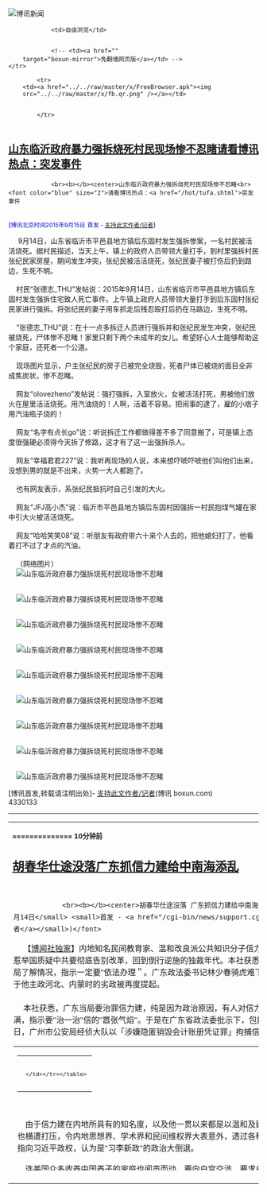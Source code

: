 

<img src="../../raw/master/x/logo_40.gif" alt="博讯新闻"/>
<table>
    <tr>
                
                <td>自由浏览</td>
        
        
                <!-- <td><a href=""
        target="boxun-mirror">免翻墙网页版</a></td> -->
    </tr>
    
            <tr>
        <td><a href="../../raw/master/x/FreeBrowser.apk"><img
        src="../../raw/master/x/fb.qr.png" /></a></td>

        
            </tr>
</table>
<h2>
	<a href="http://www.boxun.com/news/gb/china/2015/09/201509150133.shtml" target="boxun-mirror">山东临沂政府暴力强拆烧死村民现场惨不忍睹请看博讯热点：突发事件</a>
</h2>
<p><tr>
<td class="F11" colspan="2" style="line-height:18pt; font-family:宋体; font-size: 12pt;padding:10px;border-top:0"> 

                <br><b></b><center>山东临沂政府暴力强拆烧死村民现场惨不忍睹<br><font color="blue" size="2">请看博讯热点：<a href="/hot/tufa.shtml">突发事件
</a></font><br><font color="#000fC0">(<small>博讯北京时间2015年9月15日</small> <small>首发 - <a href="/cgi-bin/news/support.cgi?art_id=china201509150133" target="_new">支持此文作者/记者</a></small>)</font>
</center>
                <!--bodystart-->      9月14日，山东省临沂市平邑县地方镇后东固村发生强拆惨案，一名村民被活活烧死。据村民描述，当天上午，镇上的政府人员带领大量打手，到村里强拆村民张纪民家房屋，期间发生冲突，张纪民被活活烧死，张纪民妻子被打伤后扔到路边，生死不明。<br>
    <br>
    村民“张德志_THU”发帖说：2015年9月14日，山东省临沂市平邑县地方镇后东固村发生强拆住宅致人死亡事件。上午镇上政府人员带领大量打手到后东固村张纪民家进行强拆。将张纪民的妻子用车抓走后残忍殴打后扔在马路边，生死不明。<br>
    <br>
    “张德志_THU”说：在十一点多拆迁人员进行强拆并和张纪民发生冲突，张纪民被烧死，尸体惨不忍睹！家里只剩下两个未成年的女儿。希望好心人士能够帮助这个家庭，还死者一个公道。<br>
    <br>
    现场图片显示，户主张纪民的房子已被完全烧毁，死者尸体已被烧的面目全非成焦炭状，惨不忍睹。<br>
    <br>
    网友“olovezheno”发帖说：强打强拆，入室放火，女被活活打死，男被他们放火在屋里活活烧死。用汽油烧的！人啊，活着不容易。把闹事的逮了，雇的小痞子用汽油瓶子烧的！<br>
    <br>
    网友“名字有点长go”说：听说拆迁工作都做得差不多了同意搬了，可是镇上态度很强硬必须得今天拆了修路，这才有了这一出强拆杀人。<br>
    <br>
    网友“幸福君君227”说：我听再现场的人说，本来想吓唬吓唬他们叫他们出来，没想到男的就是不出来，火势一大人都跑了。<br>
    <br>
    也有网友表示，系张纪民抵抗时自己引发的大火。<br>
    <br>
    网友“JFJ高小杰”说：临沂市平邑县地方镇后东固村因强拆一村民抱煤气罐在家中引大火被活活烧死。<br>
    <br>
    网友“哈哈笑笑08”说：听朋友有政府带六十来个人去的，把他媳妇打了，他看着打不过了才点的汽油。<br>
    <br>
    （网络图片）<br>
    <img src="/news/images/2015/09/201509150133china1.jpg" alt="山东临沂政府暴力强拆烧死村民现场惨不忍睹"><p><br>
    <img src="/news/images/2015/09/201509150133china2.jpg" alt="山东临沂政府暴力强拆烧死村民现场惨不忍睹"></p>
<p><br>
    <img src="/news/images/2015/09/201509150133china3.jpg" alt="山东临沂政府暴力强拆烧死村民现场惨不忍睹"></p>
<p><br>
    <img src="/news/images/2015/09/201509150133china4.jpg" alt="山东临沂政府暴力强拆烧死村民现场惨不忍睹"></p>
<p><br>
    <img src="/news/images/2015/09/201509150133china5.jpg" alt="山东临沂政府暴力强拆烧死村民现场惨不忍睹"></p>
<p><br>
    <img src="/news/images/2015/09/201509150133china6.jpg" alt="山东临沂政府暴力强拆烧死村民现场惨不忍睹"></p>
<p><br>
    <img src="/news/images/2015/09/201509150133china7.jpg" alt="山东临沂政府暴力强拆烧死村民现场惨不忍睹"></p>
<p><br>
    <img src="/news/images/2015/09/201509150133china8.jpg" alt="山东临沂政府暴力强拆烧死村民现场惨不忍睹"></p>
<p><br>
    <img src="/news/images/2015/09/201509150133china9.jpg" alt="山东临沂政府暴力强拆烧死村民现场惨不忍睹"></p>
<p>
 [博讯首发,转载请注明出处]- <a href="/cgi-bin/news/support.cgi?art_id=china201509150133" target="_new">支持此文作者/记者</a><!--bodyend-->(博讯 boxun.com) <br><!-- http://upload.bx.tl/news/temp13/201509140921061.jpg http://upload.bx.tl/news/temp13/201509140921062.jpg http://upload.bx.tl/news/temp13/201509140921063.jpg http://upload.bx.tl/news/temp13/201509140921064.jpg http://upload.bx.tl/news/temp13/201509140921201.jpg http://upload.bx.tl/news/temp13/201509140921202.jpg http://upload.bx.tl/news/temp13/201509140921203.jpg http://upload.bx.tl/news/temp13/201509140921204.jpg http://upload.bx.tl/news/temp13/201509140921281.jpg--> 4330133       
</p>
<hr>
<table width="620"><tr><td>
<b></p>
<p>
	<small> ============== 10分钟前</small>
</p><h2>
	<a href="http://www.boxun.com/news/gb/china/2015/09/201509140101.shtml" target="boxun-mirror">胡春华仕途没落广东抓信力建给中南海添乱</a>
</h2>
<p><tr>
<td class="F11" colspan="2" style="line-height:18pt; font-family:宋体; font-size: 12pt;padding:10px;border-top:0"> 

                <br><b></b><center>胡春华仕途没落 广东抓信力建给中南海添乱<br><font color="#000fC0">(<small>博讯北京时间2015年9月14日</small> <small>首发 - <a href="/cgi-bin/news/support.cgi?art_id=china201509140101" target="_new">支持此文作者/记者</a></small>)</font>
</center>
                <!--bodystart-->      【<a href="http://bowenpress.com/news/bowen_19330.html">博闻社独家</a>】内地知名民间教育家、温和改良派公共知识分子信力建被广州公安当局以「涉嫌隐匿销毁会计账册凭证罪」拘查，惹举国质疑中共要彻底告别改革，回到倒行逆施的独裁年代。本社获悉，北京对广东在大阅兵前夕作出此举甚是不解，近日派人向广当局了解情况，指示一定要"依法办理＂。广东政法委书记林少春骑虎难下。而京城政圈近来再度盛传广东省委书记20大"接班无望"，关于他主政河北、内蒙时的劣政被再度提起。<br>
    <br>
     本社获悉，广东当局要治罪信力建，纯是因为政治原因，有人对信力建在过往多年参加诸多的民间政治活动，以及他发表的政论不满，指示要"治一治"信的"嚣张气焰"。于是在广东省政法委批示下，包括信力建在内，广东一批较活跃的民间人士一一被捕。8月20日，广州市公安局经侦大队以「涉嫌隐匿销毁会计账册凭证罪」拘捕信力建。 
<table cellpadding="4" align="left" border="0" width="300" height="250"><tr><td>
<table cellpadding="2" cellspacing="0" border="0"><tr><td align="center" style="line-height:18pt; font-family:宋体; font-size: 10pt;padding:10px;border-top:0">

<!-- boxun.com_300x250_article-embed_chinese -->

<!-- boxun.com_300x250_article-embed_chinese -->
<div id="box006">
<script type="text/javascript">

</script>
</div>


     </td></tr></table>
</td></tr></table>
<br>
                       <br>
    由于信力建在内地所具有的知名度，以及他一贯以来都是以温和及建设性的态度，对中共的时政进行批评，如此一位公共知识分子也横遭打压，令内地思想界、学术界和民间维权界大表意外，透过各种方式对事件表示对北京当局质疑，海外媒体也高度关注，矛头指向习近平政权，认为是"习李新政"的政治大倒退。<br>
    <br>
    连美国众多收养中国养子的家庭也闻声而动，要向白宫交涉，要求白宫在习近平月底到访美国时，就的事件向习交涉，因信力健还收养数百孤儿，给他们提供食宿和教育，这些孤儿已经有多人被美国家庭领养定居。这些收养家庭中，有不少的中国孩子是最先由信力建收养，然后再被美国人认养的。<br>
    本社获悉，由于国内外的压力，北京近期派人向广东方面了解事件，明确表示事件的影响已超出广东范围，要求广东方面要妥善处理，不要给习主席出访造成不必要的影响。广东政法委书记林少春为保乌纱拼命向省委书记胡春华解辩，指信力建确有经济问题，"保证依法办理，把案件办成铁案"。<br>
    <br>
    不过，胡春华这个黑锅已背上身，无法推卸。北京知情者对本社透露，北京对广东此举颇有微言，当局近期并没有部署对政治异见活动的清肃行动。直至海外媒体对信力建案曝光，北京对此根本不知，对信力建的抓捕完全是广东省一场闹剧，其用意十分微妙，高层质疑胡春华在广东这样动作是"缺少政治智慧"的草莽之举，甚至质疑广东此举是否别有动机。<br>
    <br>
    消息指，京城政圈现又热议胡春华接班的问题，指"小胡(胡春华)和老胡(胡锦涛)都是一个模子出来的"，只会默守成规，缺乏政治家的进取精神，擅长"不折腾"，甚至只会"凭空添乱"，这样的人，注定不会被习近平看好，"19大他能坐稳现在位置就不错了,20大接班根本别指望。"<br>
    <br>
    京城政圈甚至再传胡春华早年劣迹，包括2008年胡就任河北省长不久，河北便发生李家洼煤矿特别重大矿难瞒报事件。紧接着又发生了震惊全球、影响深远的三鹿奶粉事件，胡春华表面严肃查处，实际事件不了了之。<br>
    2009年胡春华调任内蒙古党委书记；期间内蒙古发生因牧民被卡车轧死，爆发大规模的抗议。内蒙古部分地区实行了戒严，此事被胡春华当成「蒙独」因素作怪，上报中央，进而施行铁腕镇压，把本来属于人民内部矛盾虚报成敌我矛盾，导致蒙族和汉族被严重间离。<br>
    <br>
    当局调查发现，从1997年11月到2008年3月，胡春华长期在共青团中央工作，对时任中办主任令计划言听计从，并在中共18大前的2012年初，参与令计为首的“新领导班子”名单草拟。有关行动已被中共定性为“严重违组纪律、组织原则的派别活动”，成为目前令计划身陷囹圄的主要罪名之一。换言之，胡春华涉嫌曾参与令计划另组党中央的阴谋。<br>
    <br>
    消息指，中共十八大以来，习近平对于所谓共青团系的所作所为一直有警觉。2015年8月10日，中共党媒发表文章“正厅级团干’降格’使用释放什么信号？”文章说，共青团干部“爬得快，根不深”，缺少基层历练。文章点名提到几位团派出身的高官胡春华、周强、陆昊等，并举出浙江团省委书记周艳被“降格”任用的例子。虽然这篇文章很快就被删除，但该文释放出的政治信号却意味深长，引起多方解读。<br>
    美国政治分析人士胡平认为：“这篇文章主要是冲着胡春华来的，目的是阻止胡春华在未来十九大当上总书记的接班人。胡春华不是习近平的亲信。习近平很不愿意让他们接班，尤其不愿意让团派的胡春华接他的总书记的班。"<br>
    <br>
    分析人士邓艾认为，6月26日，中共政治局审议通过领导干部能上能下的若干规定，现在这套规定破掉原来的规矩，就是为让习近平享有更大的任免权力，拿下一些不合其意的高层，包括胡春华这样被视为当然接班的高层。对此胡春华心中忌惮，在习近平即将访美之时以极左的的手法，引爆信力建案件，将舆论引向中共高层，达到企图搅局目的，其用心良苦。
 [博讯首发,转载请注明出处]- <a href="/cgi-bin/news/support.cgi?art_id=china201509140101" target="_new">支持此文作者/记者</a><!--bodyend-->(博讯 boxun.com) <br><!----> 3490101       
<hr>
<table width="620"><tr><td>
<b></p>
<p>
	<small> ============== 1天前</small>
</p><h2>
	<a href="http://www.boxun.com/news/gb/china/2015/09/201509130255.shtml" target="boxun-mirror">广东村民抗议核电站强占土地遭2000警镇压百人被拘请看博讯热点：突发事件</a>
</h2>
<p><tr><td class="F11" colspan="2" style="line-height:18pt; font-family:宋体; font-size: 12pt;padding:10px;border-top:0"> 

                <br><b></b><center>广东村民抗议核电站强占土地遭2000警镇压百人被拘<br><font color="blue" size="2">请看博讯热点：<a href="/hot/tufa.shtml">突发事件
</a></font><br><font color="#000fC0">(<small>博讯北京时间2015年9月13日</small> <small>首发 - <a href="/cgi-bin/news/support.cgi?art_id=china201509130255" target="_new">支持此文作者/记者</a></small>)</font>
</center>
                <!--bodystart-->      9月12日，广东省陆丰市碣石镇上林村村民因连日阻工抗议核电站强占土地，遭到约2000警察两次镇压，包括多名小孩在内的大量村民被打伤，共计上百村民被抓捕。<br>
    <br>
    村民透露，自2003年中广核电集团选址陆丰市碣石镇田尾山作为陆丰核电站厂址以来，中广核电集团与当地政府相互勾结，多次动用武装警察力量强占农民土地1500多亩，拒不赔偿。在此期间，上林3000村民曾多次维权，在村民的联合抗议下，当地政府只象征性给予每平方12元的补偿金。<br>
    <br>
    今年8月开始，上林村民再次发起示威，连日到核电站施工现场阻工抗议。9月12日凌晨3点左右，当地政府突然出动2000携带警犬手持警棍的警察，将上林村围得水泄不通，对维权村民进行持续5个小时的暴力镇压，直至当天上午8点左右才离开。<br>
    <br>
    据村民透露，期间村内的网络通信被切断，有包括小孩、妇女、老人在内的大量村民被打伤，数十名村民被抓捕。<br>
    <br>
    村民“俏</td></tr></p>
<p>
	<small> ============== 2天前</small>
</p><h2>
	<a href="http://www.boxun.com/news/gb/china/2015/09/201509121319.shtml" target="boxun-mirror">国企改革文件爆光逼入市场竞争末日将临</a>
</h2>
<p><tr>
<td class="F11" colspan="2" style="line-height:18pt; font-family:宋体; font-size: 12pt;padding:10px;border-top:0"> 

                <br><b></b><center>国企改革文件爆光 逼入市场竞争 末日将临<br><font color="#000fC0">(<small>博讯北京时间2015年9月12日</small> <small>首发 - <a href="/cgi-bin/news/support.cgi?art_id=china201509121319" target="_new">支持此文作者/记者</a></small>)</font>
</center>
                <!--bodystart-->      【博闻社独家】习近平上台后，中共已确定市场经济在资源配置中起决定性作用的原则，换言之，习李已对现有国营企业的状态不能容忍，国企改革成为全面深化改革的重点之一。但国企怎么改革，如何推向市场，中共一直在做方案。日前，新华社正式宣布，国企改革方案已下发，近期将正式对外公布。<br>
    <br>
     本社独家获得这题为“中共中央、国务院关于深化国有企业改革的指导意见”的内部文件，文件显示，此轮国企改革的总目标，就是要将国企彻底脱离官办模式，逼上市场经济的轨道。虽然文字表述冠冕堂皇，但本编辑通读后得到的印象是，内地国企末日将临。 
<table cellpadding="4" align="left" border="0" width="300" height="250"><tr><td>
<table cellpadding="2" cellspacing="0" border="0"><tr><td align="center" style="line-height:18pt; font-family:宋体; font-size: 10pt;padding:10px;border-top:0">

<!-- boxun.com_300x250_article-embed_chinese -->

<!-- boxun.com_300x250_article-embed_chinese -->
<div id="box006">
<script type="text/javascript">

</script>
</div>


     </td></tr></table>
</td></tr></table>
<br>
                       <br>
    文件显示，中国此次国企改革计划将国有企业按照功能划分，实行国有企业分类监管。在国家资本监管机构与经营性国有企业之间，系统性地组建国有资本运营公司。国有资产管理架构将由目前的两级变为国资监管机构、国有资本投资运营公司和经营性国企三级。<br>
    <br>
    此外，国资委将成为纯粹监管者，实现与出资者职能的分离。经营性国有企业将进行混合所有制改革和员工持股改革等改革，各相关部委将在框架方案公布后，公布改革具体实施细节的配套方案。地方国有企业的改革方案将参照中央企业、由各地相应公布配套改革方案。<br>
    <br>
     文件明确国企改革五大基本原则：<br>
     一是坚持和完善基本经济制度，包括发挥国有经济主导作用，积极促进国有资本、集体资本、非公有资本等交叉持股、相互融合；<br>
    <br>
    二是坚持社会主义市场经济改革方向，促使国有企业真正成为依法自主经营、自负盈亏、自担风险、自我约束、自我发展的独立市场主体；<br>
    <br>
    三是坚持增强活力和强化监管相结合，切实防止国有资产流失，确保国有资产保值增值；<br>
    <br>
    四是坚持党对国有企业的领导，深入开展党风廉政建设，维护职工合法权益；<br>
    <br>
    五是坚持积极稳妥统筹推进，正确处理搞好顶层设计和尊重基层首创精神的关系。<br>
    <br>
    文件显示，要加大集团层面公司制改革力度，积极引入各类投资者实现股权多元化，大力推动国有企业改制上市，创造条件实现集团公司整体上市。根据不同企业的功能定位，逐步调整国有股权比例，形成股权结构多元、股东行为规范、内部约束有效、运行高效灵活的经营机制。允许将部分国有资产转化为优先股，在少数特定领域探索建立国家特殊管理股制度。<br>
    <br>
    健全公司法人治理结构也被列入文件。其中提到，切实解决一些企业董事会形同虚设、“一把手”说了算的问题，实现规范的公司治理。要切实落实和维护董事会依法行使重大决策、选人用人、薪酬分配等权利，保障经理层经营自主权，法无授权任何政府部门和机构不得干预。加强董事会内部的制衡约束，国有独资、全资公司的董事会和监事会均应有职工代表，董事会外部董事应占多数，落实一人一票表决制度。<br>
    <br>
    文件提出要建立国有企业领导人员分类分层管理制度。坚持党管干部原则与董事会依法产生、董事会依法选择经营管理者、经营管理者依法行使用人权相结合。根据不同企业类别和层级，实行选任制、委任制、聘任制等不同选人用人方式。推行职业经理人制度，实行内部培养和外部引进相结合，畅通现有经营管理者和职业经理人身份转换通道，董事会按市场化方式选聘和管理职业经理人。<br>
    <br>
    最引人关注的则是此前讨论热烈的薪酬分配制度。文件表示，要推进全员绩效考核，以业绩为导向，合理拉开收入分配差距。对国有企业领导人员实行与选任方式相匹配、与企业功能性质相适应、与经营业绩相挂钩的差异化薪酬分配办法。对党中央、国务院和地方党委、政府及其部门任命的国有企业领导人员，合理确定基本年薪、绩效年薪和任期激励收入。对市场化选聘的职业经理人实行市场化薪酬。<br>
    4<br>
    <br>
    在主要目标中，文件提到至2020年，国企改革重要领域和关键环节须取得决定性成果。值得注意的是，其中提到了国企功能类别分类说明，按照谁出资谁分类的原则，由履行出资人职责的机构负责制定所出资企业的功能界定和分类方案，报本级政府批准。<br>
    <br>
    推进改革的国企类型包括商业类和公益类。文件指出，主业处于充分竞争行业和领域的商业类国企，原则上都要实行公司制股份制改革，积极引入其他国有资本或各类非国有资本实行股权多元化，国有资本可以绝对控股、相对控股，也可以参股，并着力推进整体上市。这些企业的考核重点在于经营业绩指标、国有资产保值增值和市场竞争能力。<br>
    <br>
    另外一类主业处于关系国家安全、国民经济命脉的重要行业和关键领域、主要政党重大专项任务的商业类企业，要保持国有资本控股地位，支持非国有资本参股。至于公益类国有企业改革，文件显示，可以采取国有独资形式，具备条件的也可以推行投资主体多元化，还可以通过购买服务、特许经营、委托代理等方式，鼓励非国有企业参与经营。<br>
    <br>
    <a href="http://bowenpress.com/news/bowen_19048.html">以下为本社获得该文件的复印本，供有兴趣的读者专家研读。</a>
 [博讯首发,转载请注明出处]- <a href="/cgi-bin/news/support.cgi?art_id=china201509121319" target="_new">支持此文作者/记者</a><!--bodyend-->(博讯 boxun.com) <br><!----> 1841319       
<hr>
<table width="620"><tr><td>
<b></p>
<p>
	<small> ============== 3天前</small>
</p><h2>
	<a href="http://www.boxun.com/news/gb/china/2015/09/201509120120.shtml" target="boxun-mirror">为习近平访美擦鞋出丑　中宣部下令当事者补救</a>
</h2>
<p><tr>
<td class="F11" colspan="2" style="line-height:18pt; font-family:宋体; font-size: 12pt;padding:10px;border-top:0"> 

                <br><b></b><center>为习近平访美擦鞋出丑　中宣部下令当事者补救<br><font color="#000fC0">(<small>博讯北京时间2015年9月12日</small> <small>首发 - <a href="/cgi-bin/news/support.cgi?art_id=china201509120120" target="_new">支持此文作者/记者</a></small>)</font>
</center>
                <!--bodystart-->      【博闻社独家】中共党媒自我炒作自己人在纽时花巨资做广告为习近平来访造势，被海外揭穿后大丢颜面，本社获悉，中宣部下令有关媒体和具体经办人想法弥补，于是环球网自爆花钱买广告，出钱刊广告者也匆匆出面向北京媒体澄清,上演一出欲盖弥彰滑稽戏，被外界耻笑。<br>
    <br>
      中共官媒环球网9月9日刊登题为【习近平访美倒计时：《纽约时报》推整版宣传广告高调力挺】一文，令外界误以为是纽约时报为迎接习来访，主动用整彩色广告为习近平来访造势，后被本社等海外媒体揭露，有关广告其实为中共驻美机构动用公帑十多万美元，在纽时的擦鞋行径。 
<table cellpadding="4" align="left" border="0" width="300" height="250"><tr><td>
<table cellpadding="2" cellspacing="0" border="0"><tr><td align="center" style="line-height:18pt; font-family:宋体; font-size: 10pt;padding:10px;border-top:0">

<!-- boxun.com_300x250_article-embed_chinese -->

<!-- boxun.com_300x250_article-embed_chinese -->
<div id="box006">
<script type="text/javascript">

</script>
</div>


     </td></tr></table>
</td></tr></table>
<br>
                       <br>
    本社获悉，事件被海外媒体揭露后，使中共颜面尽失，中宣部下令当事机构和人员紧急采取补救措施，以免丑闻被炒大，影响习近平本月22日访美。<br>
    <br>
    于是，环球网于9月10日又推出题为【《纽约时报》刊整版习近平访美广告 回击美国社会杂音】之后续报导，主动透露有关广告是官方北京时代华语有限公司在美国的时代出版公司总裁朱大平，花了10万美元在纽时所刊广告。<br>
    <br>
    而朱大平本人，则主动接受北京媒体专访，否认自己曾与中国官方接触，有关在纽约时报的广告“纯属民间行为”，这种画蛇添足式的解释，反而坐实了中共当局处理政治丑闻的手法低劣。资料显示，朱大平曾任职于北京市委宣传部，2008年成立了北京时代华语图书公司，2011年进军海外。<br>
    <br>
     根据本社了解，“美国时代出版公司”为“北京时代华语图书股份有限公司”于美国成立的全资子公司，于名称上刻意误导外界该司为美“时代华纳”公司，殊不知其完全为中资体质，与时代华纳毫无关系；且该司出版之《习近平时代》和《习大大说如何读经典》两本英文图书，则为中共官方出版品。<br>
    <br>
     朱大平称，就其观察，因中国对美传输的  （<a href="http://bowenpress.com/news/bowen_18890.html">博闻社报道全文</a>）
 [博讯首发,转载请注明出处]- <a href="/cgi-bin/news/support.cgi?art_id=china201509120120" target="_new">支持此文作者/记者</a><!--bodyend-->(博讯 boxun.com) <br><!----> 2040120       
<hr>
<table width="620"><tr><td>
<b></p>
<p>
	<small> ============== 3天前</small>
</p><h2>
	<a href="http://www.boxun.com/news/gb/intl/2015/09/201509111152.shtml" target="boxun-mirror">梵蒂冈最快年底前抛弃台北与北京建交</a>
</h2>
<p><tr><td class="F11" colspan="2" style="line-height:18pt; font-family:宋体; font-size: 12pt;padding:10px;border-top:0"> 

                <br><b></b><center>梵蒂冈最快年底前抛弃台北与北京建交<br><font color="#000fC0">(<small>博讯北京时间2015年9月11日</small> <small>首发 - <a href="/cgi-bin/news/support.cgi?art_id=intl201509111152" target="_new">支持此文作者/记者</a></small>)</font>
</center>
                <!--bodystart-->      【<a href="http://bowenpress.com/news/bowen_18826.html">博闻社独家</a>】梵蒂冈与台湾断交投靠北京再有传闻。本社获悉，梵蒂冈最快有可能在今年底前或明年台湾大选后，宣布与北京建交。本社致电台湾外交部求证，接电职员非常紧张反问记者在何处看到公告。台湾驻梵蒂冈大使馆表示不便透露。梵蒂冈外事单位表示不接受电话采访。<br>
    <br>
      中梵关系多年来卡在主教任命问题而停滞不前，但新任教宗方济各上任后动作频频，主动向北京示好，去年3月方济各罕见透露，已收到中国国家主席习近平的回信，并则传出中梵曾经谈判，虽被教廷否认，但都被视为双方关系改善征兆。 
<table cellpadding="4" align="left" border="0" width="300" height="250"><tr><td>
<table cellpadding="2" cellspacing="0" border="0"><tr><td align="center" style="line-height:18pt; font-family:宋体; font-size: 10pt;padding:10px;border-top:0">

<!-- boxun.com_300x250_article-embed_chinese -->

<!-- boxun.com_300x250_article-embed_chinese -->
<div id="box006">
<script type="text/javascript">

</script>
</div>


     </td></tr></table>
</td></tr></table>
<br>
                       <br>
    去年9月曾传中共与梵蒂冈建交有望，但当时针对记者致电询问，梵蒂冈对外关系秘书让・路易・托朗（Jean Louis Tauran）办公室官员表示“不可能对此报道做出任何评论，一切以梵蒂冈官方新闻发布为</td></tr></p>
<p>
	<small> ============== 4天前</small>
</p><h2>
	<a href="http://www.boxun.com/news/gb/china/2015/09/201509102304.shtml" target="boxun-mirror">中共对台军演习近平批准意在警告马英九国民党</a>
</h2>
<p><tr><td class="F11" colspan="2" style="line-height:18pt; font-family:宋体; font-size: 12pt;padding:10px;border-top:0"> 

                <br><b></b><center>中共对台军演 习近平批准意在警告马英九国民党<br><font color="#000fC0">(<small>博讯北京时间2015年9月10日</small> <small>首发 - <a href="/cgi-bin/news/support.cgi?art_id=china201509102304" target="_new">支持此文作者/记者</a></small>)</font>
</center>
                <!--bodystart-->      【<a href="http://bowenpress.com/news/bowen_18660.html">博闻社独家</a>】台湾军方今晨模拟解放军登陆开展海陆空三军“联兴操演”之际，中共军方也高调宣告明天开始在台湾海峡实弹军演，为多年来罕见高调，由于时值台湾大选日近，加上北京刚刚大阅兵，本社获悉，此演习为军委主席习近平亲自批准，因北京已判定绿营会上台，不满马英九国民党逼害连战参加北京阅兵,故有意给国民党难堪，并警告蔡英文上台后勿抱幻想。台国防部称情况已在掌握之中.<br>
    <br>
     中国海事局网站今日发布消息指出，中国人民解放军11日至13日15时至17时，将于台湾海峡四点连线范围：24-42.17N/118-43.78E、24-44.78N/118-47.67E、24-40.95N/118-49.07E、24-38.13N/118-45.00E内行实弹射击军事演习，射击高度8千米，禁止船只驶入。上述地区为福建晋江对面海域,正对台湾本岛. 
<table cellpadding="4" align="left" border="0" width="300" height="250"><tr><td>
<table cellpadding="2" cellspacing="0" border="0"><tr><td align="center" style="line-height:18pt; font-family:宋体; font-size: 10pt;padding:10px;border-top:0">

<!-- boxun.com_300x250_article-embed_chinese -->

<!-- boxun.com_300x250_article-embed_chinese -->
<div id="box006">
<script type="text/javascript">

</script>
</div>


     </td></tr></table>
</td></tr></table>
<br>
                       <br>
     台湾2016年总统大选与立委选举战情渐炙，解放军此时对台湾海峡实弹军演，时机纷外敏感，本社获悉，此演习为中共军委主席习近平亲自批准，因北京已判定绿营会上台，当局不满马英九为首的国民党批连战参加北京阅兵,故要给国民党脸色，并对台示硬，警告蔡英文上台后不要抱有幻想搞台独。中共判断,此演习对两岸关系利大于弊。<br>
    <br>
    知情人士判断中共此举除回应台湾“联兴操演”外，亦具警告意味，即借此告知民进党候选人蔡英文勿有“脱序躁进”之举.台湾的国防部发言人罗绍和表示，福建解放军地面部队会在围头外海约14</td></tr></p>
<p>
	<small> ============== 5天前</small>
</p><h2>
	<a href="http://www.boxun.com/news/gb/china/2015/09/201509102307.shtml" target="boxun-mirror">广西周永康:前主席陆兵女婿吴东骗贷600亿雇凶杀人被捕</a>
</h2>
<p><tr><td class="F11" colspan="2" style="line-height:18pt; font-family:宋体; font-size: 12pt;padding:10px;border-top:0"> 

                <br><b></b><center>广西周永康:前主席陆兵女婿吴东骗贷600亿雇凶杀人被捕<br><font color="#000fC0">(<small>博讯北京时间2015年9月10日</small> <small>首发 - <a href="/cgi-bin/news/support.cgi?art_id=china201509102307" target="_new">支持此文作者/记者</a></small>)</font>
</center>
                <!--bodystart-->     <a href="http://bowenpress.com/news/bowen_18608.html">博闻社图文报道原文</a><br>
    <br>
     【博闻社独家】2014年5月10日许，广西柳州发生一宗砍人事件，柳州银行董事长李耀清在社区门外被人用菜刀猛砍，刀刀见骨。事发后警立案侦察，但案情秘而不宣，直到今年7月柳州城中区法院才对12名被告人开审，但迄今仍未判决。本社获悉，本案的幕后涉广西著名富商吴东，而吴东则是广西自治区政府前主席陆兵的女婿，吴东已因涉向银行骗贷600亿被捕，陆兵也进入中纪委的法眼。据中纪委知情人士形容，陆兵堪可誉为「广西周永康」。 
<table cellpadding="4" align="left" border="0" width="300" height="250"><tr><td>
<table cellpadding="2" cellspacing="0" border="0"><tr><td align="center" style="line-height:18pt; font-family:宋体; font-size: 10pt;padding:10px;border-top:0">

<!-- boxun.com_300x250_education-article-embed_chinese -->
<div id="box011">
<script type="text/javascript">

</script>
</div>

     </td></tr></table>
</td></tr></table>
<br>
                       <br>
    警方事后查明，砍人者吴斌，为吴东儿子所雇。因2014年柳州银行对吴东家族的财富王国贷款进行风险调查，引发吴东家族成员不满，吴东之子雇人当街将柳州银行董事长李耀清砍成重伤，不料此案引爆前自治区政府主席家族数百亿骗贷案，更引爆广西高层首次正面交锋内幕。<br>
    <br>
     现年47岁的吴东广西博白县旺茂镇农家出身，童年被其父亲送去学习杂技，后入博白杂技团往全国各地表演。不久入博白造纸厂任领导司机，由于头脑活络，最后执掌该厂成为厂长。后离职去北海办北海新特药药业公司，做药品销售购销，创办海生药业集团。<br>
    <br>
    2000年前吴东在广西算不有名，早年与一位名叫阿萍的博白女性结婚，两人共育有5名子女，和发妻的婚姻在2005年走到尽头。离婚后吴东迅速找到了续弦，她就是时任广西区政府主席陆兵的女儿。当时已是5个孩子父亲的吴东如何把陆兵主席的女儿搞到手，本社获悉就是靠钱。<br>
    <br>
    吴东出手阔绰，当时陆公主在广西区政府驻北京办事处上班，吴东在北京向公主提供多辆世界名车专用，还用私人飞机载陆公主来往北京广西，至于私人飞机是私有还是租赁则无从考证。总之，吴东靠钱成为“主席女婿”，其财富王国迅速膨涨。他本人也成为广西商会副会长。<br>
    <br>
      仗着岳父和高官的关系，吴东旗下的中美天元投资集团迅速成为广西著名私企，涉猎地产、金融投资等领域，雇员最多时逾万人；靠着权力和腐蚀官员，旗下企业在广西各级银行疯狂贷款达600亿。2008年陆兵辞任主席，升全国人大民族委副主任，但势力依旧，吴东仍仗着岳父权势大肆</td></tr></p>
<p>
	<small> ============== 5天前</small>
</p><h2>
	<a href="http://www.boxun.com/news/gb/z_special/2015/09/201509092325.shtml" target="boxun-mirror">60年前的枪声：一起“破坏粮食政策”案件</a>
</h2>
<p><tr><td class="F11" colspan="2" style="line-height:18pt; font-family:宋体; font-size: 12pt;padding:10px;border-top:0"> 

                <br><b></b><center>60年前的枪声：一起“破坏粮食政策”案件<br><font color="#000fC0">(<small>博讯北京时间2015年9月09日</small> <small>首发 - <a href="/cgi-bin/news/support.cgi?art_id=z_special201509092325" target="_new">支持此文作者/记者</a></small>)</font>
</center>
                <!--bodystart-->     沈秀章老人（88岁），2013年冬作者拍摄。<br>
    <img src="/news/images/2015/09/201509092325z_special1.jpg" alt="60年前的枪声：一起“破坏粮食政策”案件"><p><br>
    <br></p>
<center><font size="4"><b>纪实文学</b></font></center>
<br>
    题记： 1918年，列宁在《关于粮食专卖法令的要点》和《对粮食专卖法令的补充》中宣布：凡有余粮而不把余粮运到收粮站者一律视为人民的敌人。<br>
    <br>
    作者：鸿路<br>
    <br><center><font size="4"><b>（一）</b></font></center>
<br>
    <br>
    1954年的冬天．宽甸山沟冻的鸡翘腿狗呲牙。<br>
    天落黑的也早，点上灯也是影影绰绰的。因为穷，为了省油，就在隔墙上凿个窟窿，油灯放在那里，这样可以里外借光。所以，光总是微弱的半明半暗。<br>
    沈秀章蹲在外屋灶坑旁，摆弄着灶膛里的火，大锅里熬着鲫鱼汤，里屋炕上的婴儿啼哭着，他是饿的，老婆生下这孩子就缺奶。听说，鲫鱼汤能下奶，于是，沈秀章下河凿冰，好不容易抓了两条上来。<br>
     “哐”的一声，门被撞开了，进来两个男人。女人猫月子，别人家的汉子是不能串门的，这是规矩，要不门上怎么挂个红布条呢！那是亮“红灯”。 <br>
    虽然看不清来人的模样，却可以断定不是本村人。沈秀章有些不安，就问：“你们找谁呀？”<br>
    “抓猪崽子（买猪崽）。”<br>
    “俺家没有，老婆坐月子，你们赶紧走吧！”<br>
    “咳！你这人够嘎咕的，进屋暖和缓和脚不行吗？”说着，他俩就掀开门帘进了“产妇室”，四只眼睛滴溜溜地转悠。<br>
    沈秀章跟着也进了里屋。<br>
    “你就叫沈秀章吗?”<br>
    沈秀章愣愣地点了一下头。<br>
    “马上跟我们走一趟！”<br>
     “上哪去？我在伺候月子呀！”沈秀章的心里就像揣个兔子突突直跳<br>
    “别他妈的破裤子缠腿，</td></tr></p>
<p>
	<small> ============== 6天前</small>
</p><h2>
	<a href="http://www.boxun.com/news/gb/china/2015/09/201509061057.shtml" target="boxun-mirror">军队改革方案下周内部宣布首改陆军</a>
</h2>
<p><tr>
<td class="F11" colspan="2" style="line-height:18pt; font-family:宋体; font-size: 12pt;padding:10px;border-top:0"> 

                <br><b></b><center>军队改革方案下周内部宣布 首改陆军<br><font color="#000fC0">(<small>博讯北京时间2015年9月06日</small> <small>首发 - <a href="/cgi-bin/news/support.cgi?art_id=china201509061057" target="_new">支持此文作者/记者</a></small>)</font>
</center>
                <!--bodystart-->      【博闻社独家】习近平在9.3大阅兵上宣告裁军30万，实际是揭开中共军队改革的序幕。本社最新获悉，有关军队改革方案将于本月10日左右在军队内部宣布，并立即开始实施，首波要动作的是陆军，涉及裁员及部队整编，以及国防动员体制的改革、非战斗部队的裁减。<br>
    <br>
     军方消息对本社透露，军队改革如箭在弦，蓄势待发，有关改革方案将于9月10日左右在军队内部宣布，而且是马上着手实施，最先动作的将是陆军，因涉及到裁员和整编等，其次是各军兵种所属的非战斗部队，包括机关、学校、医院、研究机构等，开始按方案逐步转制。 
<table cellpadding="4" align="left" border="0" width="300" height="250"><tr><td>
<table cellpadding="2" cellspacing="0" border="0"><tr><td align="center" style="line-height:18pt; font-family:宋体; font-size: 10pt;padding:10px;border-top:0">

<!-- boxun.com_300x250_article-embed_chinese -->

<!-- boxun.com_300x250_article-embed_chinese -->
<div id="box006">
<script type="text/javascript">

</script>
</div>


     </td></tr></table>
</td></tr></table>
<br>
                       <br>
    消息透露，关于陆军的改革，其实先前互联网上已有所透露，有不少与实施方案相符。例如，取消军级建制，改以以师为大单位。现有18个集团军，将缩编为14个师，外加由空军划归陆军的空15师(即空降兵)，构成陆军基本作战部队。这15个作战师，根据战略方向的重要性配置，大致四大战区每个战区配置3至4个师。<br>
    <br>
    另外，陆军总部下辖若干独立的防空旅、特种作战旅、战役战术导弹旅和专门用来作战训练的蓝军旅(部队训练模拟假想敌，配属陆军各战术合同训练基地)。每个师下辖三个作战旅和一个陆航旅，以及其它常规作战保障部队；旅为基本战术部队，编制平时相对固定，作战时根据任务需要，在师的编成内作相应调整。全师员额约为1.6万人。<br>
    <br>
    <a href="http://bowenpress.com/news/bowen_17610.html">博闻社报道全文</a>
 [博讯首发,转载请注明出处]- <a href="/cgi-bin/news/support.cgi?art_id=china201509061057" target="_new">支持此文作者/记者</a><!--bodyend-->(博讯 boxun.com) <br><!----> 111057       
<hr>
<table width="620"><tr><td>
<b></p>
<p>
	<small> ============== 9天前</small>
</p><h2>
	<a href="http://www.boxun.com/news/gb/china/2015/09/201509061942.shtml" target="boxun-mirror">信力建被指涉隐匿销毁会计账册凭证罪</a>
</h2>
<p><tr>
<td class="F11" colspan="2" style="line-height:18pt; font-family:宋体; font-size: 12pt;padding:10px;border-top:0"> 

                <br><b></b><center>信力建被指涉隐匿销毁会计账册凭证罪<br><font color="#000fC0"><small>(博讯北京时间2015年9月06日 首发 - <a href="/cgi-bin/news/support.cgi?art_id=china201509061942" target="_new">支持此文作者/记者</a>)</small></font>
</center>
            <!--bodystart-->        <br>    <small>民间教育家慈善家信力建</small><br>     <img src="http://bowenpress.com/wp-content/uploads/2015/09/242424bad24a24b242424f02424e2424bbc24a24242424cd2424"><br><br>                       【博闻社独家】本社获悉，内地知名民间教育家、公共知识分子信力建，上月底被广州公安当局秘密拘查，罪名竟是涉嫌隐匿销毁会计账册凭证罪。目前内地知名的京衡律师事务所已受理信力建案。本社获悉，当局要治罪信力建，是因为政治原因。<br><br>    京衡律师事务所主任陈有西律师透露，广州信孚教育机构投资人信力建先生，涉嫌隐匿销毁会计账册凭证罪，于8月22日被广州警方刑事拘留接受调查。京衡所今天接受委托介入辩护。陈有西律师曾在薄熙来主政重庆时代,为遭重庆当局冤屈逮捕的李庄辩护。<br>    <br>    <small>陈有西律师</small><br>    <img src="http://bowenpress.com/wp-content/uploads/2015/09/f61ccdd6161d61000e61f61616161a61e61e61c6161610061"><br>    <br>    陈有西指，今天他和广州朱律师去会见当事人，因公安正在讯问而未果。陈并透露，此前外媒报道有误，信妻目前未涉案。朱律师23日巳会见到一次。内地网民表示质疑：第一次听说有这么个奇怪的罪名：销毁会计账册罪！<br><br>    信力建被称为中国温和改良派代表人士之一，信力建除了兴办教育，还是凤凰知名博客写作者，因宣扬普世价值，一直是保守派的眼中钉。信力建除了是教育家和独立思想者，还是南粤知名的慈善人士，除了办班为孤寡孩子提供教育，自己还收养多名孩子，并将他们送到美国求学。<br>    <br>    <small>广州市公安局的拘捕通知书</small><br>    <img src="http://bowenpress.com/wp-content/uploads/2015/09/f62ccdd6262d62000e62f62626262a62e62e62c6262620062-300x225."><br><br>    信力建毕业于中山大学，1989年创办信孚教育集团，现拥有20多个教育实体，是大陆民办教育专家。同时，他是知名网络大V，以提倡温和改良着称的公共知识分子，他也因此备受保守派和激进派的非议。有分析认为，当局抓捕信力建是政治迫害。<br><br> [博讯首发,转载请注明出处]- <a href="/cgi-bin/news/support.cgi?art_id=china201509061942" target="_new">支持此文作者/记者</a> <br><br><!--(Modified on 2015/9/06)--><!--bodyend-->       
                  
           (博讯 boxun.com) <br><!----> 631942       
<hr>
<table width="620"><tr><td>
<b></p>
<p>
	<small> ============== 9天前</small>
</p><h2>
	<a href="http://www.boxun.com/news/gb/intl/2015/09/201509050644.shtml" target="boxun-mirror">访民马永田、孙元鹏状告习近平酷刑在纽约南区法院立案/视频请看博讯热点：“麻雀行动”</a>
</h2>
<p><tr>
<td class="F11" colspan="2" style="line-height:18pt; font-family:宋体; font-size: 12pt;padding:10px;border-top:0"> 

                <br><b></b><center>访民马永田、孙元鹏状告习近平酷刑在纽约南区法院立案/视频<br><font color="blue" size="2">请看博讯热点：<a href="/hot/UN_Petition.shtml">“麻雀行动”
</a></font><br><font color="#000fC0">(<small>博讯北京时间2015年9月05日</small> <small>首发 - <a href="/cgi-bin/news/support.cgi?art_id=intl201509050644" target="_new">支持此文作者/记者</a></small>)</font>
</center>
                <!--bodystart-->     <img src="/news/images/2015/09/201509050644intl1.jpg" alt="访民马永田、孙元鹏状告习近平酷刑在纽约南区法院立案/视频"><p><br>
     今日（9月3日）中国访民马永田状告中国国家主席习近平有组织酷刑，在纽约联邦南区法院立案。立案后马永田告诉记者，她自己的工厂在中国被野蛮强拆，她为此进行法律维权，并在长春市中级人民法院胜诉，而后的10年内，她的强拆案一直得不到解决，为了寻找正义和公平，她在省市和首都北京进行了长达13年的上访，可是等待她的是各种黑监狱酷刑和折磨。马永田来到美国后没有停止上访，她在联合国和中国驻美大使馆前进行了长达2年多的不间断抗议。马永田此次在美国最高法院进行状告习近平，就是为了再一次提醒中国政府，只要中国政府不认真解决对访民的赔偿，她将继续抗议下去。<br>
    来自山东访民孙元鹏告诉记者，他家的2个养殖场和一套房子2013年被政府强拆，父亲孙瑞金因为抗议强拆，多次去北京上访，被政府截访人员多次殴打并关入黑监狱，2015年2月26日因为保护自己的土地被公安抓捕，一直关到现在，没有任何消息。他这次来纽约就是声援马永田起诉习近平，希望这次行动也能震撼一下山东的那些官僚们，立刻释放我的父亲。<br>
    马永田告诉记者，下一步将把美国南区法院的文件送达到习近平的手中，并要求他按照美国的诉讼要求，来美国出庭。<br>
    <br>
    博讯记者西诺 纽约报道<br>
    <iframe width="560" height="315" src="https://www.youtube.com/embed/96GvLa6ZeZQ" frameborder="0" allowfullscreen></iframe><br>
    <img src="/news/images/2015/09/201509050644intl2.jpg" alt="访民马永田、孙元鹏状告习近平酷刑在纽约南区法院立案/视频"></p>
<p><br>
    <img src="/news/images/2015/09/201509050644intl3.jpg" alt="访民马永田、孙元鹏状告习近平酷刑在纽约南区法院立案/视频"></p>
<p>
 [博讯首发,转载请注明出处]- <a href="/cgi-bin/news/support.cgi?art_id=intl201509050644" target="_new">支持此文作者/记者</a><!--bodyend-->(博讯 boxun.com) <br><!-- http://upload.bx.tl/news/temp13/201509041439051.jpg http://upload.bx.tl/news/temp13/201509041439052.jpg http://upload.bx.tl/news/temp13/201509041439053.jpg--> 750644       
</p>
<hr>
<table width="620"><tr><td>
<b></p>
<p>
	<small> ============== 10天前</small>
</p><h2>
	<a href="http://www.boxun.com/news/gb/intl/2015/09/201509050631.shtml" target="boxun-mirror">旅日华侨刘景德中使馆上吊、白宫前说要等习近平/视频请看博讯热点：“麻雀行动”</a>
</h2>
<p><tr><td class="F11" colspan="2" style="line-height:18pt; font-family:宋体; font-size: 12pt;padding:10px;border-top:0"> 

                <br><b></b><center>旅日华侨刘景德中使馆上吊、白宫前说要等习近平/视频<br><font color="blue" size="2">请看博讯热点：<a href="/hot/UN_Petition.shtml">“麻雀行动”
</a></font><br><font color="#000fC0">(<small>博讯北京时间2015年9月05日</small> <small>首发 - <a href="/cgi-bin/news/support.cgi?art_id=intl201509050631" target="_new">支持此文作者/记者</a></small>)</font>
</center>
                <!--bodystart-->     <img src="/news/images/2015/09/201509050631intl1.jpg" alt="旅日华侨刘景德中使馆上吊、白宫前说要等习近平/视频"><p><br>
    <iframe width="420" height="315" src="https://www.youtube.com/embed/UrT_K3mSbsE" frameborder="0" allowfullscreen></iframe><br>
    <br>
    （博讯特约记者赵岩拍摄报道）2015年9月2日，就在</p>
</td></tr></p>
<p>
	<small> ============== 10天前</small>
</p><h2>
	<a href="http://www.boxun.com/news/gb/china/2015/09/201509050543.shtml" target="boxun-mirror">北京大阅兵解码：江泽民的地位仍不可小视</a>
</h2>
<p><tr>
<td class="F11" colspan="2" style="line-height:18pt; font-family:宋体; font-size: 12pt;padding:10px;border-top:0"> 

                <br><b></b><center>北京大阅兵解码：江泽民的地位仍不可小视<br><font color="#000fC0">(<small>博讯北京时间2015年9月05日</small> <small>首发 - <a href="/cgi-bin/news/support.cgi?art_id=china201509050543" target="_new">支持此文作者/记者</a></small>)</font>
</center>
                <!--bodystart-->      【博闻社独家】中共9.3大阅兵终于顺利落幕，关于这场阅兵秀的各种解读，中外媒体各有己见，不一而足；包括天安门城楼上的「中共元老方阵」，外界的解读亦是汗牛充栋。而本社获得来自中南海知情者的解读是，这场阅兵表面上习近平掌握主动，是全场中心，但站在他旁边、年近90岁的前总书记江泽民的地位仍不可小视。<br>
    <iframe width="560" height="315" src="https://www.youtube.com/embed/8_oNttgWnYY" frameborder="0" allowfullscreen></iframe><br>
    一如本社此前的独家报导，以江泽民为首的中共元老们，全部登上了天安门城楼，集体观礼中共新君主习近平主导的9.3大阅兵；尽管天安门前天上地下50个方阵不停获得掌声，但天安门城楼上中共元老们组成的方阵，才是中共这场史无前例的阅兵中，真正最强的阵容，尤其是江泽民的现身，其带给的信息量，远远没有被外界所认识。<br>
    <br>
    中南海知情者告诉本社，其实这场借抗战胜70周年搞的大阅兵，一开始就与江泽民的建议有关。2014年3月习近平获江泽民首肯，决定拿下军中大老虎徐才厚、同时不惜代价向军队高层的贪腐开刀后，习近平就多次向江泽民「请益」，探讨如何让腐败溃不成样的军队重建威信、让军队领导权真正重回新的党中央手中。<br>
    <br>
    外界一直揣测，这次阅兵是习对江的一种示威，旨在表达拒绝接受前朝胡锦涛那种被江「垂帘听政」的情况，表达习要超过江胡、成为继毛泽东、邓小平之后中共最有实力的领导人。知情者指，其实老江并不象外界想象那么僵化小气，外界不但可以从习近平铲除徐才厚、郭伯雄这两大江一手捧上位的心腹，可以判断，没有江的同意，习怎么可能成功？。<br>
    <br>
    江泽民阅兵露面并站在习近平左侧第一位，打破外界关于习、江斗传闻，其地位可见一斑。本社获悉，据透露，今年北戴河会议前的七月，习近平曾再度拜访老江，对当前的时局和策略和江交换意见，「两人谈得不错，江、习的互动其实是很频密和正面的。」<br>
    <br>
    曾庆红露面也打破了他被抓的传闻，但本社了解，曾庆红自春节开始就有某种监视措施。<br>
    <br>
    曾庆红(后中)虽登台亮相，但前景不妙<br>
    <img src="http://bowenpress.com/wp-content/uploads/2015/09/8cda83fc7ad906937344335dda5fdf353" width="590"><br>
    <br>
    此次阅兵，从电视镜头看，习近平是中心，但其实中共三代核心站一起，江泽民依然居中，胡锦涛和习近平只能伴其左右，在观礼时，江泽民不仅频频竖起大拇指，还用俄语与普京寒暄唠嗑。表面上习近平是中心，左有普京和朴槿惠，右有江泽民和胡锦涛；实际上中国元首三代同堂时，江泽民才是重中之重。<br>
    知情者指，当习近平登车阅兵时，用左手向受阅官兵行礼，又在天安门城楼举拳高呼「正义必胜 和平必胜 人民必胜」时；外界是否意识到，右撇子的他为何要如此？因为他的正常的右手，其实是被江泽民紧紧拽著的！<br>
    <br>
    <a href="http://bowenpress.com/news/bowen_17319.html">以上摘自博闻社，全文点击</a>
 [博讯首发,转载请注明出处]- <a href="/cgi-bin/news/support.cgi?art_id=china201509050543" target="_new">支持此文作者/记者</a><!--bodyend-->(博讯 boxun.com) <br><!----> 2800543       
<hr>
<table width="620"><tr><td>
<b></p>
<p>
	<small> ============== 10天前</small>
</p><h2>
	<a href="http://www.boxun.com/news/gb/china/2015/09/201509031332.shtml" target="boxun-mirror">信力建先抓再找罪名国保垂死疯狂对公知开战</a>
</h2>
<p><tr>
<td class="F11" colspan="2" style="line-height:18pt; font-family:宋体; font-size: 12pt;padding:10px;border-top:0"> 

                <br><b></b><center>信力建先抓再找罪名 国保垂死疯狂对公知开战<br><font color="#000fC0">(<small>博讯北京时间2015年9月03日</small> <small>首发 - <a href="/cgi-bin/news/support.cgi?art_id=china201509031332" target="_new">支持此文作者/记者</a></small>)</font>
</center>
                <!--bodystart-->      【<a href="http://bowenpress.com/news/bowen_16504.html">博闻社独家</a>】本社昨天报道中国知名民间教育家和慈善家信力建被广东公安抓捕，公安系统刻意放风称信力建已经获释在家。但本社了解，信力建一直在押，而且公安变本加厉，禁止律师会见。据了解，对信力健动手的是广东公安厅国保总队。据博讯月刊报道，中共已决定在此轮公安大改革中取消国保。广东国保的所作所为，堪称是"垂死前的疯狂"。<br>
    <br>
     据了解，广东当局此次抓捕信力健是广东省公安国保操作，目的是对社会公共知识分子进行打压。过去两年，中共打压网络大V，打压维权人士，近期打压维权律师，但对公知的拘查打压，信力建是继艾未未后又一人。未知这是广东省国保的妄自非为，还是北京布署的统一动作的一部份。分析人士认为，接下来估计会有更多公知被非法抓捕。 
<table cellpadding="4" align="left" border="0" width="300" height="250"><tr><td>
<table cellpadding="2" cellspacing="0" border="0"><tr><td align="center" style="line-height:18pt; font-family:宋体; font-size: 10pt;padding:10px;border-top:0">

<!-- boxun.com_300x250_article-embed_chinese -->

<!-- boxun.com_300x250_article-embed_chinese -->
<div id="box006">
<script type="text/javascript">

</script>
</div>


     </td></tr></table>
</td></tr></table>
<br>
                       <br>
    信力建不但是实业家、慈善家，还是多产的政论作家和社会活动家，但他的文章和他所参与的社会活动都很温和理性，对当局时政提出的批评也是温和善意和建设性的，现在居然当局不能容忍，反映中共的心虚之极。信力健办教育同时，还收养孤儿，多年来收养数百孤儿，给他们提供食宿和教育，这些孤儿已经有多人被美国家庭领养定居。<br>
    <br>
    据了解，广东公安国保对信力建是先抓后罗织罪名，不但抓信夫妇，还把其会计出纳和司机都抓走，一开始查税等财物问题，查不出问题，现仍继续关押，千方百计找茬，明显违反当局的法律法规。<br>
    <br>
    《博讯》月刊9月号已披露，中共已决定在此轮公安大改革中，将国保解散。北京分析人士对本社表示，国保近半年抓捕律师以及NGO，就是为了应对对他们的裁撤，类似2011年借茉莉花运动对异议人士残酷打压，为了显示这个部门重要，加大权力。他们利用最后的权力，欲从律师和NGO找突破口，做实境外敌对势力与国内勾结。夸大威胁、取得“成就”，以此突出国保重要性。广东公安国保滥抓信力建，如果不是来自北京的指令，那就是广东国保临终前的疯狂挣扎，同时也说明，公安国保这个中共维稳系统的怪胎，仍在给社会稳定添乱，中共解散国保，虽非解民怨于燃眉，却有利于舒缓民愤。
 [博讯首发,转载请注明出处]- <a href="/cgi-bin/news/support.cgi?art_id=china201509031332" target="_new">支持此文作者/记者</a><!--bodyend-->(博讯 boxun.com) <br><!----> 3891332       
<hr>
<table width="620"><tr><td>
<b></p>
<p>
	<small> ============== 12天前</small>
</p><h2>
	<a href="http://www.boxun.com/news/gb/china/2015/09/201509030220.shtml" target="boxun-mirror">广西南宁数千蔗农围政府遭千警镇压数十人被抓捕请看博讯热点：突发事件</a>
</h2>
<p><tr>
<td class="F11" colspan="2" style="line-height:18pt; font-family:宋体; font-size: 12pt;padding:10px;border-top:0"> 

                <br><b></b><center>广西南宁数千蔗农围政府遭千警镇压数十人被抓捕<br><font color="blue" size="2">请看博讯热点：<a href="/hot/tufa.shtml">突发事件
</a></font><br><font color="#000fC0">(<small>博讯北京时间2015年9月03日</small> <small>首发 - <a href="/cgi-bin/news/support.cgi?art_id=china201509030220" target="_new">支持此文作者/记者</a></small>)</font>
</center>
                <!--bodystart-->      广西南宁市宾阳县数千蔗农连日围堵县政府，追讨被拖欠长达三年的数亿甘蔗款，遭逾千警察镇压多人被打伤数十人被抓捕。名列广西企业100强的永凯集团，拖欠为其供货的蔗农数亿元甘蔗款长达3年，2013年起，蔗农为追讨甘蔗款已发起过多次大规模示威，均无果。<br>
    <br>
    9月1日，大批蔗农再次走上街头，围堵永凯集团，并将老板赖可宾围困整整一天一夜。另有数百蔗农则再次围堵宾阳县政府，希望政府出面，为蔗农讨回货款。据目击者透露，当天晚上，已有上千蔗农聚集到宾阳县，并彻夜留守。<br>
    <br>
    9月2日上午，再有大批蔗农陆续从各地赶至宾阳县政府，示威人数增至数千人，政府附近的交通完全中断，当地政府出动逾千警力到场戒备。<br>
    <br>
    目击网友“等”发帖说：昨天闹了一天了，还下着雨呢，都没有解决方案出来，昨晚已经上千人在宾阳县政府礼堂内过夜了，辛苦了老百姓啊！今天几千农民老百姓继续游行，堵塞县政府，急切希望政府尽早提出解决方案为老百姓做主，更应严厉处罚老赖！<br>
    <br>
    2日下午，警察在驱逐示威蔗农时引发多起冲突，网友上传到网络的图片及视频显示，在县政府外游行的蔗农以及县政府内留守的蔗农，均与警察发生了激烈冲突，期间有大量蔗农被打伤，数十名蔗农遭到抓捕。<br>
    <br>
    目击网友“小鲜肉PLUS”发帖说：今天蔗农们跟武警特警交战真是掺不忍堵，无辜群众还被武警乱棍打晕在地上，贪官竟然叫武警特警大街上跟蔗农开战，场面十分狼狈不堪。<br>
    <br>
    “小鲜肉PLUS”说：大家瞧瞧这些贪官，个个肚子肥都都的，再看看这些被抓的蔗农们，个个瘦不拉几的，老天都开眼了，下了好大的暴雨。好多人受伤，反正最少抓了好几十个。<br>
    <br>
    当地政府于9月2日发布通告称，将于9月2日启动拍卖永凯集团用于抵还蔗农蔗款程序，但网友对此表示怀疑，并希望政府不要再次忽悠蔗农。<br>
    <br>
    网络资料显示，广西永凯集团于1993年以制糖业起家，名列广西企业100强，老板名叫赖可宾，于2007年登上胡润富豪榜，成为广西首富，掌控境内外共22家公司，是广西自治区政协委员、南宁市人大代表、人大常委。<br>
    <br>
    （网络图片）<br>
    <img src="/news/images/2015/09/201509030220china1.jpg" alt="广西南宁数千蔗农围政府遭千警镇压数十人被抓捕"><p><br>
    <img src="/news/images/2015/09/201509030220china2.jpg" alt="广西南宁数千蔗农围政府遭千警镇压数十人被抓捕"></p>
<p><br>
    <img src="/news/images/2015/09/201509030220china3.jpg" alt="广西南宁数千蔗农围政府遭千警镇压数十人被抓捕"></p>
<p><br>
    <img src="/news/images/2015/09/201509030220china4.jpg" alt="广西南宁数千蔗农围政府遭千警镇压数十人被抓捕"></p>
<p><br>
    <img src="/news/images/2015/09/201509030220china5.jpg" alt="广西南宁数千蔗农围政府遭千警镇压数十人被抓捕"></p>
<p><br>
    <img src="/news/images/2015/09/201509030220china6.jpg" alt="广西南宁数千蔗农围政府遭千警镇压数十人被抓捕"></p>
<p><br>
    <img src="/news/images/2015/09/201509030220china7.jpg" alt="广西南宁数千蔗农围政府遭千警镇压数十人被抓捕"></p>
<p><br>
    <img src="/news/images/2015/09/201509030220china8.jpg" alt="广西南宁数千蔗农围政府遭千警镇压数十人被抓捕"></p>
<p><br>
    <img src="/news/images/2015/09/201509030220china9.jpg" alt="广西南宁数千蔗农围政府遭千警镇压数十人被抓捕"></p>
<p>
 [博讯首发,转载请注明出处]- <a href="/cgi-bin/news/support.cgi?art_id=china201509030220" target="_new">支持此文作者/记者</a><!--bodyend-->(博讯 boxun.com) <br><!-- http://upload.bx.tl/news/temp13/201509021006381.jpg http://upload.bx.tl/news/temp13/201509021006382.jpg http://upload.bx.tl/news/temp13/201509021006383.jpg http://upload.bx.tl/news/temp13/201509021006384.jpg http://upload.bx.tl/news/temp13/201509021006571.jpg http://upload.bx.tl/news/temp13/201509021006572.jpg http://upload.bx.tl/news/temp13/201509021006573.jpg http://upload.bx.tl/news/temp13/201509021006574.jpg http://upload.bx.tl/news/temp13/201509021007021.jpg--> 700220       
</p>
<hr>
<table width="620"><tr><td>
<b></p>
<p>
	<small> ============== 12天前</small>
</p><h2>
	<a href="http://www.boxun.com/news/gb/china/2015/09/201509031334.shtml" target="boxun-mirror">视频：李鹏注射强心针现身天安门城楼阅兵请看博讯热点：李鹏家族</a>
</h2>
<p><tr>
<td class="F11" colspan="2" style="line-height:18pt; font-family:宋体; font-size: 12pt;padding:10px;border-top:0"> 

                <br><b></b><center>视频：李鹏注射强心针现身天安门城楼阅兵<br><font color="blue" size="2">请看博讯热点：<a href="/hot/lipeng.shtml">李鹏家族
</a></font><br><font color="#000fC0">(<small>博讯北京时间2015年9月03日</small> <small>首发 - <a href="/cgi-bin/news/support.cgi?art_id=china201509031334" target="_new">支持此文作者/记者</a></small>)</font>
</center>
                <!--bodystart-->      <iframe width="560" height="315" src="https://www.youtube.com/embed/8_oNttgWnYY" frameborder="0" allowfullscreen></iframe><br>
    【博闻社】<a href="http://bowenpress.com/news/bowen_14252.html">本社8月24日曾报道</a>，病危中李鹏不忘9.3登天安门阅兵。今天李鹏现身天安门城楼，但专家医疗团队随时待命。<br>
    <br>
    <a href="http://bowenpress.com/news/bowen_16265.html">博闻社9月1日披露</a>，9.3阅兵无健康问题卸任中共元老将全登台观礼。今天果然老同志全部现身。<br>
    <br>
    <a href="http://bowenpress.com/wp-content/uploads/2015/09/63c85d8fea3a65f4a0888e30607c53a71"><img src="http://bowenpress.com/wp-content/uploads/2015/09/63c85d8fea3a65f4a0888e30607c53a71-300x164." alt="1" width="300" height="164" class="alignnone size-medium wp-image-16901"></a><br>
    <a href="http://bowenpress.com/wp-content/uploads/2015/09/f26ccdd2626d26000e26f26262626a26e26e26c2626260026"><img class="alignnone size-medium wp-image-16734" src="http://bowenpress.com/wp-content/uploads/2015/09/f26ccdd2626d26000e26f26262626a26e26e26c2626260026-300x169." alt="1" width="300" height="169"></a><br>
    <br>
    消息人士称，为了回应国际社会对中共政局的担忧以及对江泽民种种不利传闻，江泽民向习近平不断施压，习近平最终妥协，决定让中共元老们集体露脸。不仅江泽民出现在天安门城楼，一直病重的李鹏也被特批注射强心针，并由医疗专家团队随时现场待命，以防不测。医疗队要李鹏每五分钟就“休息”一次。<br>
    <br>
    曾庆红也出现在天安门城楼。江泽民和胡锦涛并肩而站，但表情严肃，无言以对。<br>
    <br>
    阅兵后，中午将在人民大会堂举行盛大招待会，晚上还有庆祝文艺晚会，博闻社将独家全程跟踪镜头看不到的现场真相。<br>
    <br>
    习近平在天安门城楼观礼台上厚此薄彼，与俄罗斯总统相谈甚欢，却对其他外国元首和政要视而不见或顾左右而言他。<br>
    <br>
    阅兵总指挥刘云山为了弥补取消直播俄罗斯红场阅兵的失误，要求摄影师镜头对准习近平，尤其不能“走光？任何不该播出的镜头。<br>
    <br>
    李瑞环和张高丽在天安门城楼寒暄，似乎对天津大爆炸心照不宣。<br>
    <br>
    现场观众主要是“爱国”的港澳台同胞和海外侨报，中直机构和各部委主要领导的亲朋好友，受阅官兵亲友，老战士和外国友人和家属，经过反复审查的国内外媒体工作者。<br>
    <a href="http://bowenpress.com/wp-content/uploads/2015/09/2020200020c20baf200ff2020a202020f20c2020f20202020b20"><img class="alignnone size-medium wp-image-16841" src="http://bowenpress.com/wp-content/uploads/2015/09/2020200020c20baf200ff2020a202020f20c2020f20202020b20-300x173." alt="2" width="300" height="173"></a><br>
    为防不测，参阅直升机和战斗机、轰炸机数量做了压缩。为了减少国际社会的反感，全部阅兵规模比最初安排大幅缩水。<br>
    <a href="http://bowenpress.com/wp-content/uploads/2015/09/2121210021c21baf210ff2121a212121f21c2121f21212121b21"><img class="alignnone size-medium wp-image-16855" src="http://bowenpress.com/wp-content/uploads/2015/09/2121210021c21baf210ff2121a212121f21c2121f21212121b21-300x168." alt="2" width="300" height="168"></a><br>
    <br>
    普京特意走到江泽民身边，俯身握手致意和亲切问候。<br>
    天安门城楼观礼贵宾移步人民大会堂，盛大招待会即将举行。
 [博讯首发,转载请注明出处]- <a href="/cgi-bin/news/support.cgi?art_id=china201509031334" target="_new">支持此文作者/记者</a><!--bodyend-->(博讯 boxun.com) <br><!----> 2431334       
<hr>
<table width="620"><tr><td>
<b></p>
<p>
	<small> ============== 12天前</small>
</p><h2>
	<a href="http://www.boxun.com/news/gb/pubvp/2015/09/201509020622.shtml" target="boxun-mirror">阅兵前，中共党国应为镇压抗战抗日国军道歉谢罪/淳于雁</a>
</h2>
<p><tr><td class="F11" colspan="2" style="line-height:18pt; font-family:宋体; font-size: 12pt;padding:10px;border-top:0"> 

                <br><b></b><center>阅兵前，中共党国应为镇压抗战抗日国军道歉谢罪/淳于雁<br><font color="#000fC0">(<small>博讯北京时间2015年9月02日</small> <small>首发 - <a href="/cgi-bin/news/support.cgi?art_id=pubvp201509020622" target="_new">支持此文作者/记者</a></small>)</font>
</center>
                <!--bodystart-->      在CCP（中国共产党）党天下王朝当今“习共”朝廷，决定大张旗鼓、大吹大擂，盛大隆重“纪念抗日战争胜利70周年”，9月3日拟在其PRC（中华人民共和国）首都北京，举行大规模检阅其党绝对领导下的PLA（人民解放军）阅兵仪式前夕，网上出现广泛流传，有关居留中国大陆幸存无几的ROC (中华民国) 参加过抗日战争的前国军（国民革命军，国民政府军队）老兵，悲惨遭遇的境况图文。许多网民读了深表同情，愤慨不平，议论纷纷。<br>
    	其中一篇转发较广，题为《这绝对是一个民族的悲哀和耻辱》的资料网文（全文附后），介绍了“志愿人员”寻找到几位幸存国军老兵，以现场照片和访谈记录，报导了他们在“解放”后，被打成“历史反革命分子”、“反动分子”，坐牢、劳改的极为悲惨经历；乃至虽然“释放”，在社会上仍然戴着“帽子”，实际成为处处受到政治歧视、任人欺凌，无人敢于同情，遑论伸出援手的“贱民”非人境遇。这些年青时参加过国军，英勇奋战侵华日军，在抗战中有功的退伍军人，因为被“毛共”政权定性为“国民党军”、“蒋匪军”，落得如此下场的老兵有名有姓，有据可查，他们是：钱青（95岁）、吴国雄（91岁，远征军）、潘炳旺（93岁）、杨振奎（90岁）、程银宝（女，93岁）、张涛（86岁）、张德三（85岁，远征军）、李秀辉（89岁，远征军）等人。<br>
    	众所周知，现在还活着寥寥无几的国军抗日老兵，只是极少数“虎口余生”的幸存者，绝大多数参加过抗日战争的国军官兵，在“毛共”夺取大陆政权建国以后的五十年代初期，就在以 “消灭国民党残渣余孽”，“铲除反动势力社会基础”的全国性群体灭绝政治运动中，分期分批先后以处决枪毙、监狱酷刑、劳改虐待等各种残酷的方式和手段，数以百万计地消灭了。例如，“毛共”在1950年3月就开始在全国范围内部署开展，至1953年中才收尾的“镇压反革命运动”（简称“镇反”）；接着在1955年6月至1957年10月又进行的“肃清暗藏反革命分子的运动”（简称“肃反”）。这两场大清洗、大屠杀运动，当时就执行死刑处决枪毙了2百多万人，加上后来被监禁、劳改而迫害折磨致死的不少于300多万人。其中约180多万人（36%）是ROC在大陆留下的国军官兵。由于日本投降不久，CCP便发动叛乱、武装夺取政权的内战，即他们所称的“解放战争“，几乎所有国军都是参加过抗日战争的将士。<br>
    	CCP“毛共”对于抗日战争国军的迫害杀戮非常残酷和恐怖，株连亲属，格杀勿论。国军第74军军长王甲本，1944年在率部跟日本军队进行肉搏战时，身先士卒，壮烈牺牲。“解放”后，他的家属留在老家，“镇反”时其妻竟按“反革命家属”就被枪毙了；其子王宝光（年轻时是诺贝尔物理奖得主之一杨振宁的同窗好友）战战兢兢活下来，好不容易到了1966年“文革”时期，终究浩劫难逃，就因为他是“蒋匪军”军长的儿子，被活活打死。类似几近赶尽杀绝的惨案，不乏其例。<br>
    	时至今日，在纪念抗日战争胜利70周年之际，CCP“毛共”在夺取政权建立PRC以后，滥杀居留大陆数百万无辜抗日国军官兵的群体灭绝滔天罪行，已经昭然若揭，大白天下。作为PRC若是一个正常国家，后来的政府于理于法，应该也是必须为以前的政府践踏人权的严重罪行，公开道歉，公开谢罪；同时，责无旁贷负有政治法律责任，义不容辞负有宪法义务，进行认真调查，清算罪行，追究刑责，还回千百万无辜受害者及他们的亲属后代一个公道。这是当代的“习共”当局，本来应列为“纪念抗日战争胜利70周年”的一件“头等大事”。即使在中国古代的封建王朝，后代朝廷依照“王法”否定和清算前朝的罪恶案件，不乏其例。有的“明主”还颁布“罪己诏”，以谢天下。CCP的“党天下”王朝，从“毛共”、“邓共”、“江共”、“胡共”到“习共”，已有近70年历经五代朝廷，现在就看习近平当朝这个“朕”，有没有这样的明智、胆识、魄力和勇气了。<br>
             （《也纪念抗日战争胜利70周年随笔》之二）<br>
             （2015年8月31日，写于澳大利亚悉尼北郊之“不老屯”）<br>
    <br><center><font size="4"><b></b></font></center>
</td></tr></p>
<p>
	<small> ============== 13天前</small>
</p><h2>
	<a href="http://www.boxun.com/news/gb/china/2015/09/201509020611.shtml" target="boxun-mirror">9.3阅兵无健康问题卸任中共元老将全登台观礼</a>
</h2>
<p><tr>
<td class="F11" colspan="2" style="line-height:18pt; font-family:宋体; font-size: 12pt;padding:10px;border-top:0"> 

                <br><b></b><center>9.3阅兵无健康问题卸任中共元老将全登台观礼<br><font color="#000fC0">(<small>博讯北京时间2015年9月02日</small> <small>首发 - <a href="/cgi-bin/news/support.cgi?art_id=china201509020611" target="_new">支持此文作者/记者</a></small>)</font>
</center>
                <!--bodystart-->      【博闻社独家】北京9.3大阅兵的号声即将响起。本社从接近阅兵总指挥部人士处获悉，中共高层已决定，没有健康问题的卸任元老们，将全部参加阅兵盛典，登天安门观礼。此举意味着，外界可从9.3阅兵判断某些备受关注中共前高层的身体状况。<br>
    <br>
     本社早前已披露，根据习近平的指示，中办早前已向所有卸任的副国级以上领导人征询意见，了解他们是否能在9月3日登天安门观礼。得到的回复几乎都是肯定和踊跃的，包括已住在医院、两次下达病危通知的前总理李鹏，也表示「希望和同志们一起</p>
<p>
	<small> ============== 13天前</small>
</p><h2>
	<a href="http://www.boxun.com/news/gb/china/2015/09/201509010433.shtml" target="boxun-mirror">中信证卷、英仕曼、财经杂志涉联手做空股市请看博讯热点：股市危机</a>
</h2>
<p><tr>
<td class="F11" colspan="2" style="line-height:18pt; font-family:宋体; font-size: 12pt;padding:10px;border-top:0"> 

                <br><b></b><center>中信证卷、英仕曼、财经杂志涉联手做空股市<br><font color="blue" size="2">请看博讯热点：<a href="/hot/gushi2005.shtml">股市危机
</a></font><br><font color="#000fC0">(<small>博讯北京时间2015年9月01日</small> <small>首发 - <a href="/cgi-bin/news/support.cgi?art_id=china201509010433" target="_new">支持此文作者/记者</a></small>)</font>
</center>
                <!--bodystart-->     <img src="http://bowenpress.com/wp-content/uploads/2015/09/f3ccdd27d2000e3f9255a7e3e2c488002" width="590"><br>
    【博闻社】上周中信证券总经理徐刚被公安机关带走协助调查，新华社报道称中信证券股份有限公司徐某等8人涉嫌违法从事证券交易活动被要求协助调查。<br>
      
<table cellpadding="4" align="left" border="0" width="300" height="250"><tr><td>
<table cellpadding="2" cellspacing="0" border="0"><tr><td align="center" style="line-height:18pt; font-family:宋体; font-size: 10pt;padding:10px;border-top:0">

<!-- boxun.com_300x250_article-embed_chinese -->

<!-- boxun.com_300x250_article-embed_chinese -->
<div id="box006">
<script type="text/javascript">

</script>
</div>


     </td></tr></table>
</td></tr></table>
<br>
                       新华网北京8月30日报道。《财经》杂志社记者王晓璐因涉嫌伙同他人编造并传播证券、期货交易虚假信息，中国证监会工作人员刘书帆因涉嫌内幕交易、伪造公文印章、受贿等犯罪，于8月30日被依法采取刑事强制措施。<br>
    <br>
    彭博社8月31日下午消息，英仕曼集团中国区主席李亦非被中国警方带走协助调查，调查与近期证券市场的大幅波动相关。<br>
    <br>
    博闻社据消息人士透露，这三起抓人事件有内幕，不是孤立事件。中信证卷的董事长王东明、《财经》杂志总编王波明是亲兄弟，而英仕曼中国董事长李亦非是王东明、王波明兄弟的好友。消息透露，英仕曼调动上百亿英镑资金配合王氏兄弟，恶意做空股市。消息人士表示，王氏兄弟甚至其背后的集团才是做空的真正黑手，这次调查是否能将王氏兄弟抓捕归案，才是看点，也是对现政权能否解决股市痼疾的关键。<br>
    <br>
    以下是四个实体关键人物的背景资料：<br>
    <br>
    中信证卷的董事长王东明、《财经》杂志总编王波明是外交部前副部长之子、、、<br>
    <br>
    <a href="http://bowenpress.com/news/bowen_16083.html">博闻社报道全文</a><br>
    <br>
    －
 [博讯首发,转载请注明出处]- <a href="/cgi-bin/news/support.cgi?art_id=china201509010433" target="_new">支持此文作者/记者</a><!--bodyend-->(博讯 boxun.com) <br><!----> 2070433       
<hr>
<table width="620"><tr><td>
<b></p>
<p>
	<small> ============== 14天前</small>
</p>
<table>
    <tr>
                
        
        
                <!-- <td><a href=""
        target="boxun-mirror">免翻墙网页版</a></td> -->
    </tr>
    
        
            </tr>
</table>
